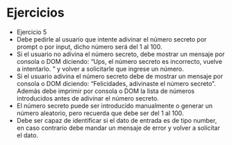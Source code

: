 # Ejercicios


- Ejercicio 5
- Debe pedirle al usuario que intente adivinar el número secreto por prompt o por input, dicho número será del 1 al 100.
- Si el usuario no adivina el número secreto, debe mostrar un mensaje por consola o DOM diciendo: “Ups, el número secreto es incorrecto, vuelve a intentarlo. ” y volver a solicitarle que ingrese un número.
- Si el usuario adivina el número secreto debe de mostrar un mensaje por consola o DOM diciendo: “Felicidades, adivinaste el número secreto”. Además debe imprimir por consola o DOM la lista de números introducidos antes de adivinar el número secreto.
- El número secreto puede ser introducido manualmente o generar un número aleatorio, pero recuerda que debe ser del 1 al 100.
- Debe ser capaz de identificar si el dato de entrada es de tipo number, en caso contrario debe mandar un mensaje de error y volver a solicitar el dato.